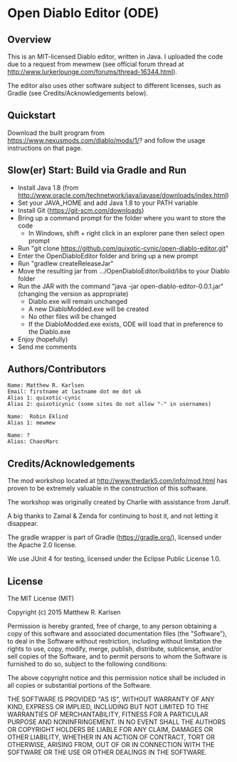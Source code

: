 # Open Diablo Editor (ODE)

## Overview

This is an MIT-licensed Diablo editor, written in Java. I uploaded the code due to a request from mewmew (see official forum thread at http://www.lurkerlounge.com/forums/thread-16344.html).

The editor also uses other software subject to different licenses, such as Gradle (see Credits/Acknowledgements below).

## Quickstart

Download the built program from https://www.nexusmods.com/diablo/mods/1/? and follow the usage instructions on that page.


## Slow(er) Start: Build via Gradle and Run

- Install Java 1.8 (from http://www.oracle.com/technetwork/java/javase/downloads/index.html)
- Set your JAVA_HOME and add Java 1.8 to your PATH variable
- Install Git (https://git-scm.com/downloads)
- Bring up a command prompt for the folder where you want to store the code
    - In Windows, shift + right click in an explorer pane then select open prompt
- Run "git clone https://github.com/quixotic-cynic/open-diablo-editor.git"
- Enter the OpenDiabloEditor folder and bring up a new prompt
- Run "gradlew createReleaseJar"
- Move the resulting jar from .../OpenDiabloEditor/build/libs to your Diablo folder
- Run the JAR with the command "java -jar open-diablo-editor-0.0.1.jar" (changing the version as appropriate)
    - Diablo.exe will remain unchanged
    - A new DiabloModded.exe will be created
    - No other files will be changed
    - If the DiabloModded.exe exists, ODE will load that in preference to the Diablo.exe
- Enjoy (hopefully)
- Send me comments

## Authors/Contributors

    Name: Matthew R. Karlsen
    Email: firstname at lastname dot me dot uk
    Alias 1: quixotic-cynic
    Alias 2: quixoticynic (some sites do not allow "-" in usernames)

    Name:  Robin Eklind
    Alias 1: mewmew 
    
    Name: ?
    Alias: ChaosMarc


## Credits/Acknowledgements

The mod workshop located at http://www.thedark5.com/info/mod.html has proven to be extremely valuable in the construction of this software.

The workshop was originally created by Charlie with assistance from Jarulf.

A big thanks to Zamal & Zenda for continuing to host it, and not letting it disappear.

The gradle wrapper is part of Gradle (https://gradle.org/), licensed under the Apache 2.0 license.

We use JUnit 4 for testing, licensed under the Eclipse Public License 1.0.


## License

The MIT License (MIT)

Copyright (c) 2015 Matthew R. Karlsen

Permission is hereby granted, free of charge, to any person obtaining a copy
of this software and associated documentation files (the "Software"), to deal
in the Software without restriction, including without limitation the rights
to use, copy, modify, merge, publish, distribute, sublicense, and/or sell
copies of the Software, and to permit persons to whom the Software is
furnished to do so, subject to the following conditions:

The above copyright notice and this permission notice shall be included in
all copies or substantial portions of the Software.

THE SOFTWARE IS PROVIDED "AS IS", WITHOUT WARRANTY OF ANY KIND, EXPRESS OR
IMPLIED, INCLUDING BUT NOT LIMITED TO THE WARRANTIES OF MERCHANTABILITY,
FITNESS FOR A PARTICULAR PURPOSE AND NONINFRINGEMENT. IN NO EVENT SHALL THE
AUTHORS OR COPYRIGHT HOLDERS BE LIABLE FOR ANY CLAIM, DAMAGES OR OTHER
LIABILITY, WHETHER IN AN ACTION OF CONTRACT, TORT OR OTHERWISE, ARISING FROM,
OUT OF OR IN CONNECTION WITH THE SOFTWARE OR THE USE OR OTHER DEALINGS IN
THE SOFTWARE.
